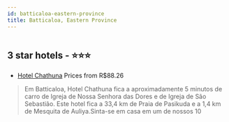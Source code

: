 ```yaml
---
id: batticaloa-eastern-province
title: Batticaloa, Eastern Province
---
```


<center><img src="https://i.travelapi.com/hotels/40000000/39810000/39807200/39807200/b2c113d9_z.jpg" alt="" /></center>


##  3 star hotels - ⭐️⭐️⭐️

-    [Hotel Chathuna](https://www.hurb.com/br/aud/https://www.hurb.com/br/hotels/batticaloa/hotel-chathuna-HT-U52K?cmp=18055) Prices from R$88.26
   > Em Batticaloa, Hotel Chathuna fica a aproximadamente 5 minutos de carro de Igreja de Nossa Senhora das Dores e de Igreja de São Sebastião.  Este hotel fica a 33,4 km de Praia de Pasikuda e a 1,4 km de Mesquita de Auliya.Sinta-se em casa em um de nossos 10
